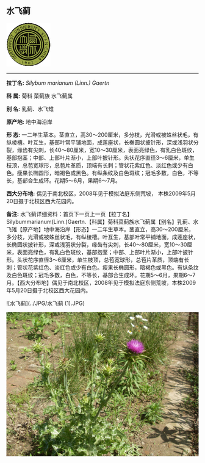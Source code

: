 ## 水飞蓟

![西北大学校园网络植物志](../JPG/nwu.gif)

---

**拉丁名:**  _Silybum marianum (Linn.) Gaertn_

**科 属:** 菊科 菜蓟族 水飞蓟属

**别 名:** 乳蓟、水飞雉

**原产地:** 地中海沿岸

**形  态:** 一二年生草本。茎直立，高30～200厘米，多分枝，光滑或被蛛丝状毛，有纵棱槽。叶互生，基部叶常平铺地面，成莲座状，长椭圆状披针形，深或浅羽状分裂，缘齿有尖刺，长40～80厘米，宽10～30厘米，表面亮绿色，有乳白色斑纹，基部抱茎；中部、上部叶片渐小，上部叶披针形。头状花序直径3～6厘米，单生枝顶，总苞宽球形，总苞片革质，顶端有长刺；管状花紫红色、淡红色或少有白色。瘦果长椭圆形，暗褐色或黑色。有纵条纹及白色斑纹；冠毛多数，白色，不等长，基部合生成环。花期5～6月，果期6～7月。

**西大分布地:** 偶见于南北校区，2008年见于模拟法庭东侧荒坡， 本株2009年5月20日摄于北校区西大花园内。

**备注:** 水飞蓟详细资料：首页下一页上一页【拉丁名】Silybummarianum(Linn.)Gaertn.【科属】菊科菜蓟族水飞蓟属【别名】乳蓟、水飞雉【原产地】地中海沿岸【形态】一二年生草本。茎直立，高30～200厘米，多分枝，光滑或被蛛丝状毛，有纵棱槽。叶互生，基部叶常平铺地面，成莲座状，长椭圆状披针形，深或浅羽状分裂，缘齿有尖刺，长40～80厘米，宽10～30厘米，表面亮绿色，有乳白色斑纹，基部抱茎；中部、上部叶片渐小，上部叶披针形。头状花序直径3～6厘米，单生枝顶，总苞宽球形，总苞片革质，顶端有长刺；管状花紫红色、淡红色或少有白色。瘦果长椭圆形，暗褐色或黑色。有纵条纹及白色斑纹；冠毛多数，白色，不等长，基部合生成环。花期5～6月，果期6～7月。【西大分布地】偶见于南北校区，2008年见于模拟法庭东侧荒坡，本株2009年5月20日摄于北校区西大花园内。

![水飞蓟](../JPG/水飞蓟 (1).JPG) 

![水飞蓟](../JPG/水飞蓟.JPG) 

